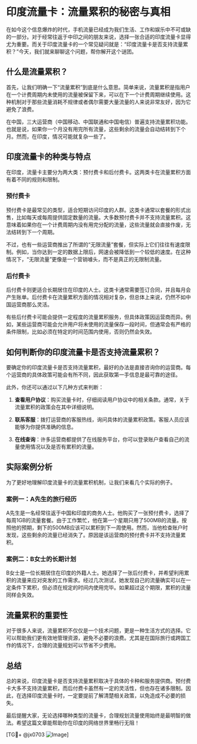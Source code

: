 # 印度流量卡：流量累积的秘密与真相

在如今这个信息爆炸的时代，手机流量已经成为我们生活、工作和娱乐中不可或缺的一部分。对于经常往返于中印之间的朋友来说，选择一张合适的印度流量卡显得尤为重要。而关于印度流量卡的一个常见疑问就是：“印度流量卡是否支持流量累积？”今天，我们就来聊聊这个问题，帮你解开这个谜团。

## 什么是流量累积？

首先，让我们明确一下“流量累积”到底是什么意思。简单来说，流量累积是指用户在一个计费周期内未使用的流量被保留下来，可以在下一个计费周期继续使用。这种机制对于那些流量消耗不规律或者偶尔需要大量流量的人来说非常友好，因为它避免了浪费。

在中国，三大运营商（中国移动、中国联通和中国电信）普遍支持流量累积功能。也就是说，如果你一个月没有用完所有流量，这些剩余的流量会自动结转到下个月。然而，在印度，情况可能就复杂一些了。

## 印度流量卡的种类与特点

在印度，流量卡主要分为两大类：预付费卡和后付费卡。这两类卡在流量累积方面有着不同的规则和限制。

### 预付费卡

预付费卡是最常见的类型，适合短期访问印度的人群。这类卡通常以套餐的形式出售，比如每天或每周提供固定数量的流量。大多数预付费卡并不支持流量累积。这意味着如果你在一个计费周期内没有用完分配的流量，这些流量就会直接作废，无法结转到下一个周期。

不过，也有一些运营商推出了所谓的“无限流量”套餐，但实际上它们往往有速度限制。例如，当你达到一定的数据上限后，网速会被降低到一个较低的速度。在这种情况下，“无限流量”更像是一个营销噱头，而不是真正的无限制流量。

### 后付费卡

后付费卡则更适合长期居住在印度的人士。这类卡通常需要签订合同，并且每月会产生账单。后付费卡在流量累积方面的情况相对复杂，但总体上来说，仍然不如中国运营商那么灵活。

有些后付费卡可能会提供一定程度的流量累积服务，但具体政策因运营商而异。例如，某些运营商可能会允许用户将未使用的流量保存一段时间，但通常会有严格的条件限制，比如必须在特定的时间范围内使用，否则仍然会失效。

## 如何判断你的印度流量卡是否支持流量累积？

要确定你的印度流量卡是否支持流量累积，最好的办法是直接咨询你的运营商。每个运营商的具体政策可能会有所不同，因此获取第一手信息是最可靠的途径。

此外，你还可以通过以下几种方式来判断：

1. **查看用户协议**：购买流量卡时，仔细阅读用户协议中的相关条款。通常，关于流量累积的政策会在其中详细说明。
   
2. **联系客服**：拨打运营商的客服热线，询问具体的流量累积政策。客服人员应该能够为你提供准确的信息。

3. **在线查询**：许多运营商都提供了在线服务平台，你可以登录账户查看自己的流量使用情况以及是否有累积的流量。

## 实际案例分析

为了更好地理解印度流量卡的流量累积机制，让我们来看几个实际的例子。

### 案例一：A先生的旅行经历

A先生是一名经常往返于中国和印度的商务人士。他购买了一张预付费卡，选择了每周1GB的流量套餐。由于工作繁忙，他在第一个星期只用了500MB的流量。按照他的预期，剩下的500MB应该可以累积到下一周使用。然而，当他检查账户时发现，这些剩余的流量已经消失了。原因是该运营商的预付费卡并不支持流量累积。

### 案例二：B女士的长期计划

B女士是一位长期居住在印度的外籍人士。她选择了一张后付费卡，并希望利用累积的流量来应对突发的工作需求。经过几次测试，她发现自己的流量确实可以在一定条件下累积，但必须在规定的时间内使用完毕。如果超过这个期限，累积的流量同样会失效。

## 流量累积的重要性

对于很多人来说，流量累积不仅仅是一个技术问题，更是一种生活方式的选择。它可以帮助我们更有效地管理资源，避免不必要的浪费。尤其是在国际旅行或跨国工作的情况下，合理的流量规划可以节省不少费用。

## 总结

总的来说，印度流量卡是否支持流量累积取决于具体的卡种和服务提供商。预付费卡大多不支持流量累积，而后付费卡虽然有一定的灵活性，但也存在诸多限制。因此，在选择印度流量卡时，一定要提前了解清楚相关政策，以免造成不必要的损失。

最后提醒大家，无论选择哪种类型的流量卡，合理规划流量使用始终是最明智的做法。希望这篇文章能帮助你在印度的网络世界里畅行无阻！

[TG💪+ @jx0703 ![Image](https://github.com/user-attachments/assets/dbca1d08-cadb-493c-b0ec-ad6f7a83f270)]